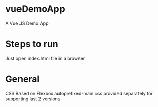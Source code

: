 # vueDemoApp
A Vue JS Demo App

# Steps to run
Just open index.html file in a browser

# General
CSS Based on Flexbox
autoprefixed-main.css provided separately for supporting last 2 versions